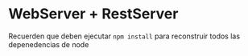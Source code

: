 # WebServer + RestServer

Recuerden que deben ejecutar `npm install` para reconstruir todos las depenedencias de node
